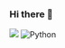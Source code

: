 ### Hi there 👋

<!--
**Jieun-Song/Jieun-Song** is a ✨ _special_ ✨ repository because its `README.md` (this file) appears on your GitHub profile.

Here are some ideas to get you started:

## Tech Stacks
Techs that I've used at least once


- 🔭 I currently belong to Myongji-Univ
- 🌱 I’m currently learning ...
- 👯 I’m looking to collaborate on ...
- 💬 Ask me about ...
- 📫 How to reach me: ...
- 😄 Pronouns: ...
- ⚡ Fun fact: ...
-->
<img src="https://img.shields.io/badge/Android-3DDC84?style=flat-square&logo=Android&logoColor=white"/>
<img alt="Python" src ="https://img.shields.io/badge/python-#3776AB.svg?&style=for-the-badge&logo=python&logoColor=white"/>
